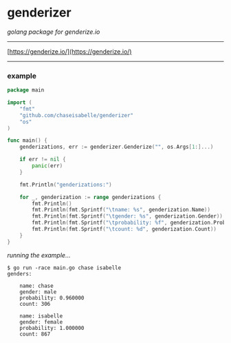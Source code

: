 # genderizer
*golang package for genderize.io*

---

[https://genderize.io/](https://genderize.io/)

---
### example

```go
package main

import (
	"fmt"
	"github.com/chaseisabelle/genderizer"
	"os"
)

func main() {
	genderizations, err := genderizer.Genderize("", os.Args[1:]...)

	if err != nil {
		panic(err)
	}

	fmt.Println("genderizations:")

	for _, genderization := range genderizations {
		fmt.Println()
		fmt.Println(fmt.Sprintf("\tname: %s", genderization.Name))
		fmt.Println(fmt.Sprintf("\tgender: %s", genderization.Gender))
		fmt.Println(fmt.Sprintf("\tprobability: %f", genderization.Probability))
		fmt.Println(fmt.Sprintf("\tcount: %d", genderization.Count))
	}
}
```
*running the example...*
```
$ go run -race main.go chase isabelle
genders:

	name: chase
	gender: male
	probability: 0.960000
	count: 306

	name: isabelle
	gender: female
	probability: 1.000000
	count: 867
```
